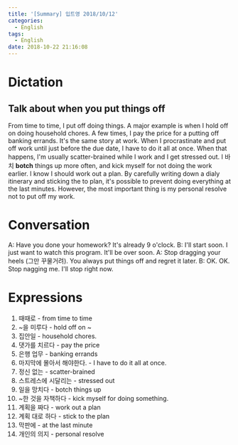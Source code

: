 ```yaml
---
title: '[Summary] 입트영 2018/10/12'
categories:
  - English
tags:
  - English
date: 2018-10-22 21:16:08
---
```


# Dictation

## Talk about when you put things off

From time to time, I put off doing things. A major example is when I hold off on doing household chores. A few times, I pay the price for a putting off banking errands. It's the same story at work. When I procrastinate and put off work until just before the due date, I have to do it all at once. When that happens, I'm usually scatter-brained while I work and I get stressed out. I 바치 **botch** things up more often, and kick myself for not doing the work earlier. I know I should work out a plan. By carefully writing down a dialy itinerary and sticking the to plan, it's possible to prevent doing everything at the last minutes. However, the most important thing is my personal resolve not to put off my work.

# Conversation

A: Have you done your homework? It's already 9 o'clock.
B: I'll start soon. I just want to watch this program. It'll be over soon.
A: Stop dragging your heels (그만 꾸물거려). You always put things off and regret it later.
B: OK. OK. Stop nagging me. I'll stop right now.

# Expressions

1. 때때로 - from time to time
2. ~을 미루다 - hold off on ~
3. 집안일 - household chores.
4. 댓가를 치르다 - pay the price
5. 은행 업무 - banking errands
6. 마지막에 몰아서 해야한다. - I have to do it all at once.
7. 정신 없는 - scatter-brained
8. 스트레스에 시달리는 - stressed out
9. 일을 망치다 - botch things up
10. ~한 것을 자책하다 - kick myself for doing something.
11. 계획을 짜다 - work out a plan
12. 계획 대로 하다 - stick to the plan
13. 막판에 - at the last minute
14. 개인의 의지 - personal resolve